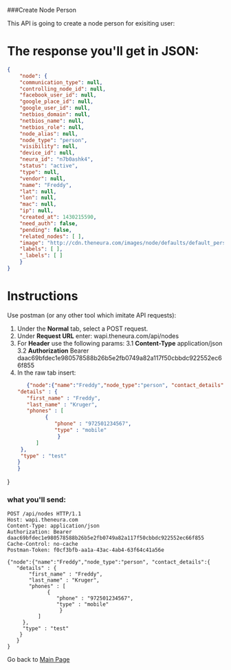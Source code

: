 ###Create Node Person

This API is going to create a node person for exisiting user:
# The response you'll get in JSON:
```json
{
    "node": {
    "communication_type": null,
    "controlling_node_id": null,
    "facebook_user_id": null,
    "google_place_id": null,
    "google_user_id": null,
    "netbios_domain": null,
    "netbios_name": null,
    "netbios_role": null,
    "node_alias": null,
    "node_type": "person",
    "visibility": null,
    "device_id": null,
    "neura_id": "n7b0ashk4",
    "status": "active",
    "type": null,
    "vendor": null,
    "name": "Freddy",
    "lat": null,
    "lon": null,
    "mac": null,
    "ip": null,
    "created_at": 1430215590,
    "need_auth": false,
    "pending": false,
    "related_nodes": [ ],
    "image": "http://cdn.theneura.com/images/node/defaults/default_person.png",
    "labels": [ ],
    "_labels": [ ]
    }
}
```
# Instructions

Use postman (or any other tool which imitate API requests):

1. Under the **Normal** tab, select a POST request.
2. Under **Request URL** enter: wapi.theneura.com/api/nodes
3. For **Header** use the following params:
   3.1 **Content-Type**  application/json
   3.2 **Authorization** Bearer daac69bfdec1e980578588b26b5e2fb0749a82a117f50cbbdc922552ec66f855
4. In the raw tab insert:
    ```json
       {"node":{"name":"Freddy","node_type":"person", "contact_details":{
   "details" : {
       "first_name" : "Freddy",
       "last_name" : "Kruger",
       "phones" : [ 
          	 {
               	"phone" : "972501234567",
               	"type" : "mobile"
         	 	 }
     	  ]
  	 },
  	 "type" : "test"
	}
   }
}
### what you'll send: 
```
POST /api/nodes HTTP/1.1
Host: wapi.theneura.com
Content-Type: application/json
Authorization: Bearer daac69bfdec1e980578588b26b5e2fb0749a82a117f50cbbdc922552ec66f855
Cache-Control: no-cache
Postman-Token: f0cf3bfb-aa1a-43ac-4ab4-63f64c41a56e

{"node":{"name":"Freddy","node_type":"person", "contact_details":{
   "details" : {
       "first_name" : "Freddy",
       "last_name" : "Kruger",
       "phones" : [ 
          	 {
               	"phone" : "972501234567",
               	"type" : "mobile"
         	 	 }
     	  ]
  	 },
  	 "type" : "test"
	}
   }
}
```
Go back to [Main Page](https://github.com/jenholzer/DevelopersInternal#neura-internal-developer-resources)
